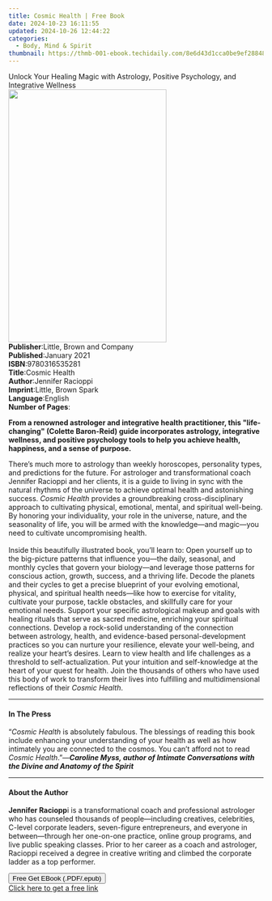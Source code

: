 ```yaml
---
title: Cosmic Health | Free Book
date: 2024-10-23 16:11:55
updated: 2024-10-26 12:44:22
categories:
  - Body, Mind & Spirit
thumbnail: https://thmb-001-ebook.techidaily.com/8e6d43d1cca0be9ef28848631e7d5cb29c20ca4ed1e0c7b6a809179752cb59a5.jpg
---
```

<main id="book-container">
  <div class="flex flex-col">
    <div class="book-brief flex-1 py-6 px-4 sm:p-6 md:py-10 md:px-8">
      <!-- brief-->
      <div class="book-brief-main">
        Unlock Your Healing Magic with Astrology, Positive Psychology, and
        Integrative Wellness
      </div>
    </div>
    <div
      class="book-meta-info flex-1 grid gap-4 col-start-1 col-end-3 row-start-1 sm:mb-6 sm:grid-cols-4 lg:gap-6 lg:col-start-2 lg:row-end-6 lg:row-span-6 lg:mb-0"
    >
      <div
        class="book-meta-info-left place-content-center mt-4 p-4 text-sm leading-6 col-start-2 col-span-2 dark:text-slate-400"
      >
        <img
          class="w-full h-500 object-cover rounded-lg sm:h-255 sm:col-span-2 lg:col-span-full"
          src="https://img-001-ebook.techidaily.com/46d76d95b8b8ee891c2166da83613ab4056861c3befc0f941b265bba8690369d.jpg"
          alt=""
          width="312"
          height="500"
        />
      </div>
      <div
        class="book-meta-info-right mt-2 col-start-1 row-start-2 col-span-3 self-center"
      >
        <!-- meta data  -->
        <div class="flex flex-col px-4 md:px-8">
          <div class="flex-1">
            <strong>Publisher</strong>:<span class="px-2"
              >Little, Brown and Company</span
            >
          </div>
          <div class="flex-1">
            <strong>Published</strong>:<span class="px-2">January 2021</span>
          </div>
          <div class="flex-1">
            <strong>ISBN</strong>:<span class="px-2">9780316535281</span>
          </div>
          <div class="flex-1">
            <strong>Title</strong>:<span class="px-2">Cosmic Health</span>
          </div>
          <div class="flex-1">
            <strong>Author</strong>:<span class="px-2">Jennifer Racioppi</span>
          </div>
          <div class="flex-1">
            <strong>Imprint</strong>:<span class="px-2"
              >Little, Brown Spark</span
            >
          </div>
          <div class="flex-1">
            <strong>Language</strong>:<span class="px-2">English</span>
          </div>
          <div class="flex-1">
            <strong>Number of Pages</strong>:<span class="px-2"></span>
          </div>
        </div>
      </div>
    </div>
    <div class="book-description flex-1 py-6 px-4 sm:p-6 md:py-10 md:px-8">
      <div class="book-description-main">
        <div accordion-content="" id="description">
          <p>
            <b
              >From a renowned astrologer and integrative health practitioner,
              this "life-changing" (Colette Baron-Reid) guide incorporates
              astrology, integrative wellness, and positive psychology tools to
              help you achieve health, happiness, and a sense of purpose.</b
            >
          </p>
          There’s much more to astrology than weekly horoscopes, personality
          types, and predictions for the future. For astrologer and
          transformational coach Jennifer Racioppi and her clients, it is a
          guide to living in sync with the natural rhythms of the universe to
          achieve optimal health and astonishing success.
          <i>Cosmic Health </i>provides a groundbreaking cross-disciplinary
          approach to cultivating physical, emotional, mental, and spiritual
          well-being. By honoring your individuality, your role in the universe,
          nature, and the seasonality of life, you will be armed with the
          knowledge—and magic—you need to cultivate uncompromising health.<br />
          &nbsp;<br />
          Inside this beautifully illustrated book, you’ll learn to: Open
          yourself up to the big-picture patterns that influence you—the daily,
          seasonal, and monthly cycles that govern your biology—and leverage
          those patterns for conscious action, growth, success, and a thriving
          life. Decode the planets and their cycles to get a precise blueprint
          of your evolving emotional, physical, and spiritual health needs—like
          how to exercise for vitality, cultivate your purpose, tackle
          obstacles, and skillfully care for your emotional needs. Support your
          specific astrological makeup and goals with healing rituals that serve
          as sacred medicine, enriching your spiritual connections. Develop a
          rock-solid understanding of the connection between astrology, health,
          and evidence-based personal-development practices so you can nurture
          your resilience, elevate your well-being, and realize your heart’s
          desires. Learn to view health and life challenges as a threshold to
          self-actualization. Put your intuition and self-knowledge at the heart
          of your quest for health. Join the thousands of others who have used
          this body of work to transform their lives into fulfilling and
          multidimensional reflections of their <i>Cosmic Health</i>.
        </div>
        <div class="accordion-fader"></div>
      </div>
    </div>
    <div class="book-excerpts flex-1 py-6 px-4 sm:p-6 md:py-10 md:px-8">
      <!-- excerpts-->
      <div class="book-excerpts-main">
        <hr />
        <h4 class="placeholder placeholder-heading">
          <span>In The Press</span>
        </h4>
        <p>
          “<i>Cosmic Health</i> is absolutely fabulous. The blessings of reading
          this book include enhancing your understanding of your health as well
          as how intimately you are connected to the cosmos. You can’t afford
          not to read <i>Cosmic Health</i>.”—<i
            ><b
              >Caroline Myss, author of Intimate Conversations with the Divine
              and Anatomy of the Spirit</b
            ></i
          >
        </p>
      </div>
    </div>
    <div class="book-about-author flex-1 py-6 px-4 sm:p-6 md:py-10 md:px-8">
      <!-- about author-->
      <div class="book-main-author-main">
        <hr />
        <h4 class="placeholder placeholder-heading">
          <span>About the Author</span>
        </h4>
        <p>
          <b>Jennifer Raciopp</b>i is a transformational coach and professional
          astrologer who has counseled thousands of people—including creatives,
          celebrities, C-level corporate leaders, seven-figure entrepreneurs,
          and everyone in between—through her one-on-one practice, online group
          programs, and live public speaking classes. Prior to her career as a
          coach and astrologer, Racioppi received a degree in creative writing
          and climbed the corporate ladder as a top performer.<br />
        </p>
      </div>
    </div>
    <div class="book-free-get flex-1 py-6 px-4 sm:p-6 md:py-10 md:px-8">
      <button
        id="btn-free-get"
        class="bg-blue-500 hover:bg-blue-700 text-white font-bold py-2 px-4 rounded"
      >
        Free Get EBook (.PDF/.epub)
      </button>
      <div id="countdown-display" class="px-2 text-lg mt-2"></div>
      <a
        id="free-link"
        class="hidden bg-blue-500 hover:bg-blue-700 text-white font-bold py-2 px-4 rounded"
        href="https://www.ebooks.com/en-us/book/210011346/cosmic-health/jennifer-racioppi/"
        target="_blank"
        >Click here to get a free link</a
      >
    </div>
    <script>
      let countdownTime = 0;
      let countdownInterval = null;
      document
        .getElementById('btn-free-get')
        .addEventListener('click', startCountdown);
      function startCountdown() {
        countdownTime = new Date().getTime() + 60000 * 3;
        countdownInterval = setInterval(updateCountdown, 1000);
        document.getElementById('btn-free-get').disabled = true;
        document
          .getElementById('btn-free-get')
          .classList.add('bg-gray-500', 'cursor-not-allowed');
      }
      function updateCountdown() {
        let currentTime = new Date().getTime();
        let timeLeft = countdownTime - currentTime;
        let secondsLeft = Math.floor(timeLeft / 1000);
        document.getElementById('countdown-display').innerHTML =
          `Remaining time: ${secondsLeft} seconds.`;
        if (secondsLeft <= 0) {
          clearInterval(countdownInterval);
          document.getElementById('btn-free-get').classList.add('hidden');
          document.getElementById('free-link').classList.remove('hidden');
          document.getElementById('countdown-display').innerHTML = '';
        }
      }
    </script>
  </div>
</main>
